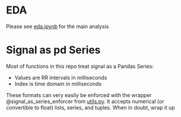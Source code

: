 # EDA

Please see [eda.ipynb](eda.ipynb) for the main analysis

# Signal as pd Series
Most of functions in this repo treat signal as a Pandas Series:
* Values are RR intervals in milliseconds
* Index is time domain in milliseconds

These formats can very easily be enforced with the wrapper @signal_as_series_enforcer from [utils.py](utils.py). It accepts numerical (or convertible to float) lists, series, and tuples. When in doubt, wrap it up 